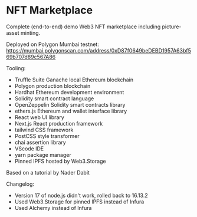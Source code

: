 # NFT Marketplace

Complete (end-to-end) demo Web3 NFT marketplace including picture-asset minting.

Deployed on Polygon Mumbai testnet:
https://mumbai.polygonscan.com/address/0xD87f0649beDEBD1957A63bf569b707d89c567A86

Tooling:

- Truffle Suite Ganache local Ethereum blockchain
- Polygon production blockchain
- Hardhat Ethereum development environment
- Solidity smart contract language
- OpenZeppelin Solidity smart contracts library
- ethers.js Ethereum and wallet interface library
- React web UI library
- Next.js React production framework
- tailwind CSS framework
- PostCSS style transformer
- chai assertion library
- VScode IDE
- yarn package manager
- Pinned IPFS hosted by Web3.Storage

Based on a tutorial by Nader Dabit

Changelog:

- Version 17 of node.js didn't work, rolled back to 16.13.2
- Used Web3.Storage for pinned IPFS instead of Infura
- Used Alchemy instead of Infura
